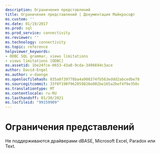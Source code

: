 ```yaml
---
description: Ограничения представлений
title: Ограничения представлений | Документация Майкрософт
ms.custom: ''
ms.date: 01/19/2017
ms.prod: sql
ms.prod_service: connectivity
ms.reviewer: ''
ms.technology: connectivity
ms.topic: reference
helpviewer_keywords:
- ODBC SQL grammar, views limitations
- views limitations [ODBC]
ms.assetid: 1be24fce-0653-43a0-9cda-3496694c3ace
author: David-Engel
ms.author: v-daenge
ms.openlocfilehash: 035a8f39778ba4a908374fb563eddd2abcedbe78
ms.sourcegitcommit: 33f0f190f962059826e002be165a2bef4f9e350c
ms.translationtype: MT
ms.contentlocale: ru-RU
ms.lasthandoff: 01/30/2021
ms.locfileid: "99159909"
---
```

# <a name="views-limitations"></a>Ограничения представлений
Не поддерживаются драйверами dBASE, Microsoft Excel, Paradox или Text.
